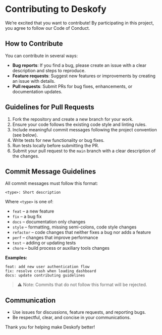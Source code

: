 # Contributing to Deskofy

We’re excited that you want to contribute! By participating in this project, you agree to follow our Code of Conduct.

## How to Contribute

You can contribute in several ways:

- **Bug reports**: If you find a bug, please create an issue with a clear description and steps to reproduce.
- **Feature requests**: Suggest new features or improvements by creating an issue with details.
- **Pull requests**: Submit PRs for bug fixes, enhancements, or documentation updates.

## Guidelines for Pull Requests

1. Fork the repository and create a new branch for your work.
2. Ensure your code follows the existing code style and linting rules.
3. Include meaningful commit messages following the project convention (see below).
4. Write tests for new functionality or bug fixes.
5. Run tests locally before submitting the PR.
6. Submit your pull request to the `main` branch with a clear description of the changes.

## Commit Message Guidelines

All commit messages must follow this format:

```
<type>: Short description
```

Where `<type>` is one of:

- `feat` – a new feature
- `fix` – a bug fix
- `docs` – documentation only changes
- `style` – formatting, missing semi-colons, code style changes
- `refactor` – code changes that neither fixes a bug nor adds a feature
- `perf` – changes that improve performance
- `test` – adding or updating tests
- `chore` – build process or auxiliary tools changes

**Examples:**

```
feat: add new user authentication flow
fix: resolve crash when loading dashboard
docs: update contributing guidelines
```

> ⚠️ Note: Commits that do not follow this format will be rejected.

## Communication

- Use issues for discussions, feature requests, and reporting bugs.
- Be respectful, clear, and concise in your communications.

Thank you for helping make Deskofy better!
